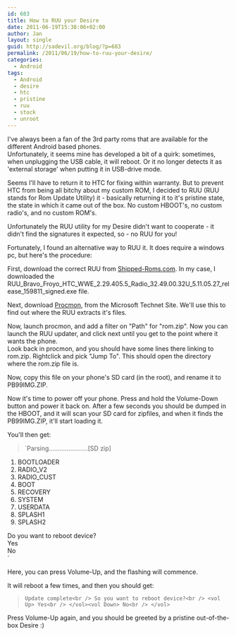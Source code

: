 ```yaml
---
id: 683
title: How to RUU your Desire
date: 2011-06-19T15:38:06+02:00
author: Jan
layout: single
guid: http://sadevil.org/blog/?p=683
permalink: /2011/06/19/how-to-ruu-your-desire/
categories:
  - Android
tags:
  - Android
  - desire
  - htc
  - pristine
  - ruu
  - stock
  - unroot
---
```

I've always been a fan of the 3rd party roms that are available for the different Android based phones.  
Unfortunately, it seems mine has developed a bit of a quirk: sometimes, when unplugging the USB cable, it will reboot. Or it no longer detects it as 'external storage' when putting it in USB-drive mode.

Seems I'll have to return it to HTC for fixing within warranty. But to prevent HTC from being all bitchy about my custom ROM, I decided to RUU (RUU stands for Rom Update Utility) it - basically returning it to it's pristine state, the state in which it came out of the box. No custom HBOOT's, no custom radio's, and no custom ROM's.

Unfortunately the RUU utility for my Desire didn't want to cooperate - it didn't find the signatures it expected, so - no RUU for you!

Fortunately, I found an alternative way to RUU it. It does require a windows pc, but here's the procedure:

First, download the correct RUU from <a href="http://shipped-roms.com/index.php?category=android" target="_blank">Shipped-Roms.com</a>. In my case, I downloaded the RUU\_Bravo\_Froyo\_HTC\_WWE\_2.29.405.5\_Radio\_32.49.00.32U\_5.11.05.27\_release\_159811_signed.exe file. 

Next, download <a href="http://technet.microsoft.com/en-us/sysinternals/bb896645" target="_blank">Procmon</a>, from the Microsoft Technet Site. We'll use this to find out where the RUU extracts it's files.

Now, launch procmon, and add a filter on "Path" for "rom.zip". Now you can launch the RUU updater, and click next until you get to the point where it wants the phone.  
Look back in procmon, and you should have some lines there linking to rom.zip. Rightclick and pick "Jump To". This should open the directory where the rom.zip file is.

Now, copy this file on your phone's SD card (in the root), and rename it to PB99IMG.ZIP.

Now it's time to power off your phone. Press and hold the Volume-Down button and power it back on. After a few seconds you should be dumped in the HBOOT, and it will scan your SD card for zipfiles, and when it finds the PB99IMG.ZIP, it'll start loading it. 

You'll then get:

>  `Parsing………………….[SD zip]<br />
 1. BOOTLOADER<br />
 2. RADIO_V2<br />
 3. RADIO_CUST<br />
 4. BOOT<br />
 5. RECOVERY<br />
 6. SYSTEM<br />
 7. USERDATA<br />
 8. SPLASH1<br />
 9. SPLASH2</p>
<p>Do you want to reboot device?<br />
<vol Up> Yes<br />
</vol><vol Down> No<br />
</vol>`

Here, you can press Volume-Up, and the flashing will commence.

It will reboot a few times, and then you should get:

>  `Update complete<br />
So you want to reboot device?<br />
<vol Up> Yes<br />
</vol><vol Down> No<br />
</vol>` 

Press Volume-Up again, and you should be greeted by a pristine out-of-the-box Desire :)
